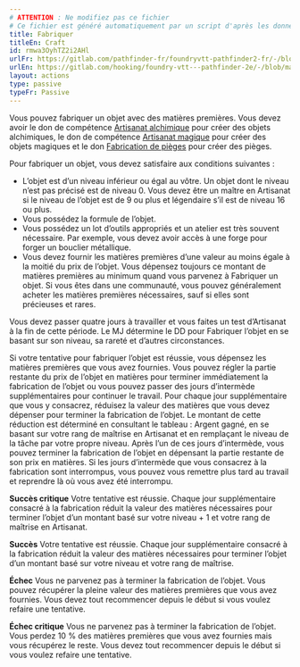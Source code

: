 ```yaml
---
# ATTENTION : Ne modifiez pas ce fichier
# Ce fichier est généré automatiquement par un script d'après les données du module Foundry VTT officiel et de sa traduction
title: Fabriquer
titleEn: Craft
id: rmwa3OyhTZ2i2AHl
urlFr: https://gitlab.com/pathfinder-fr/foundryvtt-pathfinder2-fr/-/blob/master/data/actions/rmwa3OyhTZ2i2AHl.htm
urlEn: https://gitlab.com/hooking/foundry-vtt---pathfinder-2e/-/blob/master/packs/data/actions.db/craft.json
layout: actions
type: passive
typeFr: Passive
---
```

Vous pouvez fabriquer un objet avec des matières premières. Vous devez avoir le don de compétence [Artisanat alchimique](../dons/artisanat-alchimique.html) pour créer des objets alchimiques, le don de compétence [Artisanat magique](../dons/artisanat-magique.html) pour créer des objets magiques et le don [Fabrication de pièges](../dons/fabrication-de-pièges-artisanaux.html) pour créer des pièges.

Pour fabriquer un objet, vous devez satisfaire aux conditions suivantes :

- L’objet est d’un niveau inférieur ou égal au vôtre. Un objet dont le niveau n’est pas précisé est de niveau 0. Vous devez être un maître en Artisanat si le niveau de l’objet est de 9 ou plus et légendaire s’il est de niveau 16 ou plus.
- Vous possédez la formule de l’objet.
- Vous possédez un lot d’outils appropriés et un atelier est très souvent nécessaire. Par exemple, vous devez avoir accès à une forge pour forger un bouclier métallique.
- Vous devez fournir les matières premières d’une valeur au moins égale à la moitié du prix de l’objet. Vous dépensez toujours ce montant de matières premières au minimum quand vous parvenez à Fabriquer un objet. Si vous êtes dans une communauté, vous pouvez généralement acheter les matières premières nécessaires, sauf si elles sont précieuses et rares.

Vous devez passer quatre jours à travailler et vous faites un test d’Artisanat à la fin de cette période. Le MJ détermine le DD pour Fabriquer l’objet en se basant sur son niveau, sa rareté et d’autres circonstances.

Si votre tentative pour fabriquer l’objet est réussie, vous dépensez les matières premières que vous avez fournies. Vous pouvez régler la partie restante du prix de l’objet en matières pour terminer immédiatement la fabrication de l’objet ou vous pouvez passer des jours d’intermède supplémentaires pour continuer le travail. Pour chaque jour supplémentaire que vous y consacrez, réduisez la valeur des matières que vous devez dépenser pour terminer la fabrication de l’objet. Le montant de cette réduction est déterminé en consultant le tableau : Argent gagné, en se basant sur votre rang de maîtrise en Artisanat et en remplaçant le niveau de la tâche par votre propre niveau. Après l’un de ces jours d’intermède, vous pouvez terminer la fabrication de l’objet en dépensant la partie restante de son prix en matières. Si les jours d’intermède que vous consacrez à la fabrication sont interrompus, vous pouvez vous remettre plus tard au travail et reprendre là où vous avez été interrompu.

**Succès critique** Votre tentative est réussie. Chaque jour supplémentaire consacré à la fabrication réduit la valeur des matières nécessaires pour terminer l’objet d’un montant basé sur votre niveau + 1 et votre rang de maîtrise en Artisanat.

**Succès** Votre tentative est réussie. Chaque jour supplémentaire consacré à la fabrication réduit la valeur des matières nécessaires pour terminer l’objet d’un montant basé sur votre niveau et votre rang de maîtrise.

**Échec** Vous ne parvenez pas à terminer la fabrication de l’objet. Vous pouvez récupérer la pleine valeur des matières premières que vous avez fournies. Vous devez tout recommencer depuis le début si vous voulez refaire une tentative.

**Échec critique** Vous ne parvenez pas à terminer la fabrication de l’objet. Vous perdez 10 % des matières premières que vous avez fournies mais vous récupérez le reste. Vous devez tout recommencer depuis le début si vous voulez refaire une tentative.
